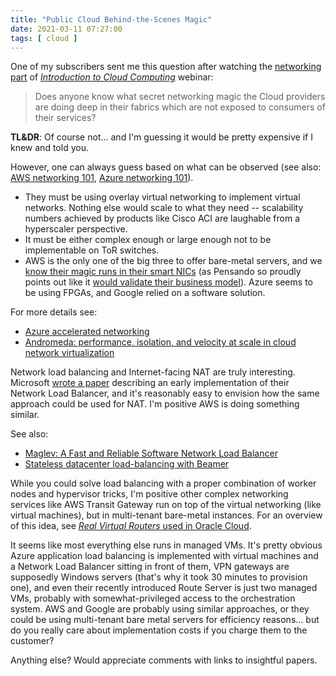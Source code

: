 ```yaml
---
title: "Public Cloud Behind-the-Scenes Magic"
date: 2021-03-11 07:27:00
tags: [ cloud ]
---
```

One of my subscribers sent me this question after watching the [networking part](https://my.ipspace.net/bin/list?id=Cloud101#NET) of *[Introduction to Cloud Computing](https://www.ipspace.net/Introduction_to_Cloud_Computing)* webinar:

> Does anyone know what secret networking magic the Cloud providers are doing deep in their fabrics which are not exposed to consumers of their services?

**TL&DR**: Of course not... and I'm guessing it would be pretty expensive if I knew and told you.

However, one can always guess based on what can be observed (see also: [AWS networking 101](https://blog.ipspace.net/2020/05/aws-networking-101.html), [Azure networking 101](https://blog.ipspace.net/2020/05/azure-networking-101.html)).
<!--more-->
* They must be using overlay virtual networking to implement virtual networks. Nothing else would scale to what they need -- scalability numbers achieved by products like Cisco ACI are laughable from a hyperscaler perspective.
* It must be either complex enough or large enough not to be implementable on ToR switches.
* AWS is the only one of the big three to offer bare-metal servers, and we [know their magic runs in their smart NICs](https://blog.ipspace.net/2020/06/cloud-networking-architectures.html) (as Pensando so proudly points out like it [would validate their business model](https://blog.ipspace.net/2020/09/need-smart-nic.html)). Azure seems to be using FPGAs, and Google relied on a software solution.

For more details see:

* [Azure accelerated networking](https://blog.acolyer.org/2018/05/01/azure-accelerated-networking-smartnics-in-the-public-cloud/)
* [Andromeda: performance, isolation, and velocity at scale in cloud network virtualization](https://blog.acolyer.org/2018/05/02/andromeda-performance-isolation-and-velocity-at-scale-in-cloud-network-virtualization/)

Network load balancing and Internet-facing NAT are truly interesting. Microsoft [wrote a paper](https://conferences.sigcomm.org/sigcomm/2013/papers/sigcomm/p207.pdf) describing an early implementation of their Network Load Balancer, and it's reasonably easy to envision how the same approach could be used for NAT. I'm positive AWS is doing something similar.

See also:

* [Maglev: A Fast and Reliable Software Network Load Balancer](https://blog.acolyer.org/2016/03/21/maglev-a-fast-and-reliable-software-network-load-balancer/)
* [Stateless datacenter load-balancing with Beamer](https://blog.acolyer.org/2018/05/03/stateless-datacenter-load-balancing-with-beamer/)

While you could solve load balancing with a proper combination of worker nodes and hypervisor tricks, I'm positive other complex networking services like AWS Transit Gateway run on top of the virtual networking (like virtual machines), but in multi-tenant bare-metal instances. For an overview of this idea, see [*Real Virtual Routers* used in Oracle Cloud](https://blogs.oracle.com/cloud-infrastructure/first-principles-l2-network-virtualization-for-lift-and-shift).

It seems like most everything else runs in managed VMs. It's pretty obvious Azure application load balancing is implemented with virtual machines and a Network Load Balancer sitting in front of them, VPN gateways are supposedly Windows servers (that's why it took 30 minutes to provision one), and even their recently introduced Route Server is just two managed VMs, probably with somewhat-privileged access to the orchestration system. AWS and Google are probably using similar approaches, or they could be using multi-tenant bare metal servers for efficiency reasons... but do you really care about implementation costs if you charge them to the customer?

Anything else? Would appreciate comments with links to insightful papers.
